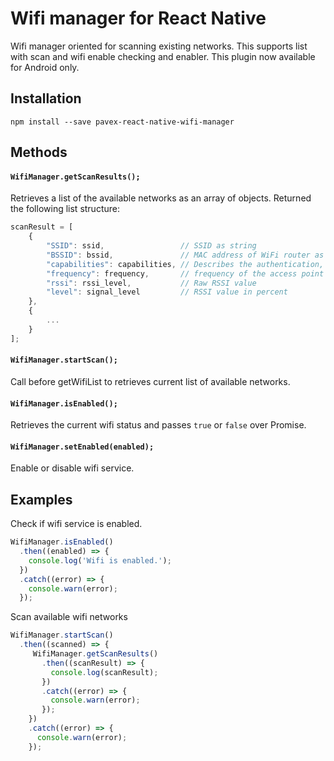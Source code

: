# Wifi manager for React Native

Wifi manager oriented for scanning existing networks. This supports list with scan and wifi enable checking and enabler.
This plugin now available for Android only.


## Installation

```
npm install --save pavex-react-native-wifi-manager
```

## Methods

#### `WifiManager.getScanResults();` 

Retrieves a list of the available networks as an array of objects.
Returned the following list structure:

```js
scanResult = [
    {   
        "SSID": ssid,                 // SSID as string
        "BSSID": bssid,               // MAC address of WiFi router as string
        "capabilities": capabilities, // Describes the authentication, etc.
        "frequency": frequency,       // frequency of the access point channel in MHz
        "rssi": rssi_level,           // Raw RSSI value
        "level": signal_level         // RSSI value in percent
    },
    {
        ...
    }
];
```

#### `WifiManager.startScan();` 

Call before getWifiList to retrieves current list of available networks.

#### `WifiManager.isEnabled();` 

Retrieves the current wifi status and passes `true` or `false` over Promise.

#### `WifiManager.setEnabled(enabled);` 

Enable or disable wifi service.


## Examples

Check if wifi service is enabled.
```js
WifiManager.isEnabled()
  .then((enabled) => {
    console.log('Wifi is enabled.');
  })
  .catch((error) => {
    console.warn(error);
  });
```

Scan available wifi networks

```js
WifiManager.startScan()
  .then((scanned) => {
     WifiManager.getScanResults()
       .then((scanResult) => {
         console.log(scanResult);
       })
       .catch((error) => {
         console.warn(error);
       });
    })
    .catch((error) => {
      console.warn(error);
    });
```

